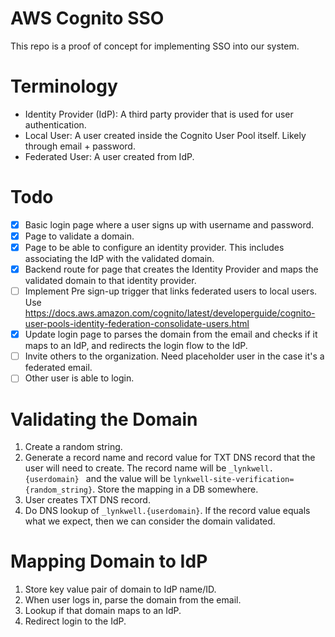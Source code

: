 # AWS Cognito SSO

This repo is a proof of concept for implementing SSO into our system.

# Terminology

- Identity Provider (IdP): A third party provider that is used for user authentication.
- Local User: A user created inside the Cognito User Pool itself. Likely through email + password.
- Federated User: A user created from IdP.

# Todo

- [x] Basic login page where a user signs up with username and password.
- [x] Page to validate a domain.
- [x] Page to be able to configure an identity provider. This includes associating the IdP with the validated domain.
- [x] Backend route for page that creates the Identity Provider and maps the validated domain to that identity provider.
- [ ] Implement Pre sign-up trigger that links federated users to local users. Use https://docs.aws.amazon.com/cognito/latest/developerguide/cognito-user-pools-identity-federation-consolidate-users.html
- [x] Update login page to parses the domain from the email and checks if it maps to an IdP, and redirects the login flow to the IdP.
- [ ] Invite others to the organization. Need placeholder user in the case it's a federated email.
- [ ] Other user is able to login.

# Validating the Domain

1. Create a random string.
2. Generate a record name and record value for TXT DNS record that the user will need to create. The record name will be `_lynkwell.{userdomain} ` and the value will be `lynkwell-site-verification={random_string}`. Store the mapping in a DB somewhere.
3. User creates TXT DNS record.
4. Do DNS lookup of `_lynkwell.{userdomain}`. If the record value equals what we expect, then we can consider the domain validated.

# Mapping Domain to IdP

1. Store key value pair of domain to IdP name/ID.
2. When user logs in, parse the domain from the email.
3. Lookup if that domain maps to an IdP.
4. Redirect login to the IdP.
